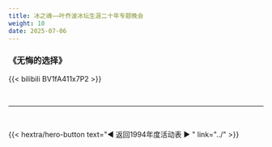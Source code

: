 ```yaml
---
title: 冰之魂——叶乔波冰坛生涯二十年专题晚会
weight: 10
date: 2025-07-06
---
```



### 《无悔的选择》

{{< bilibili BV1fA411x7P2 >}}

<br>
<hr>
<br>

{{< hextra/hero-button text="◀ 返回1994年度活动表 ▶ " link="../" >}}
